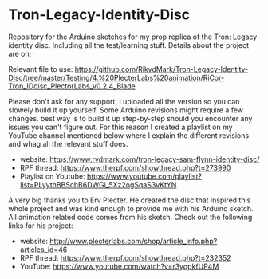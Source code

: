 # Tron-Legacy-Identity-Disc
Repository for the Arduino sketches for my prop replica of the Tron: Legacy identity disc. Including all the test/learning stuff. Details about the project are on; 

Relevant file to use:
https://github.com/RikvdMark/Tron-Legacy-Identity-Disc/tree/master/Testing/4.%20PlecterLabs%20animation/RiCor-Tron_IDdisc_PlectorLabs_v0.2.4_Blade

Please don't ask for any support, I uploaded all the version so you can slowely build it up yourself. 
Some Arduino revisions might require a few changes. best way is to build it up step-by-step should you encounter any issues you can't figure out.
For this reason I created a playlist on my YouTube channel mentioned below where I explain the different revisions and whag all the relevant stuff does.

- website: https://www.rvdmark.com/tron-legacy-sam-flynn-identity-disc/
- RPF thread: https://www.therpf.com/showthread.php?t=273990
- Playlist on Youtube: https://www.youtube.com/playlist?list=PLyythBBSchB6DWGi_5Xz2ogSqaS3vKtYN

A very big thanks you to Erv Plecter. He created the disc that inspired this whole project and was kind enough to provide me with his Arduino sketch. All animation related code comes from his sketch. 
Check out the following links for his project:
- website: http://www.plecterlabs.com/shop/article_info.php?articles_id=46
- RPF thread: https://www.therpf.com/showthread.php?t=232352
- YouTube: https://www.youtube.com/watch?v=r3yqpkfUP4M

